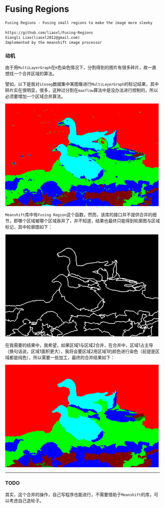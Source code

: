 Fusing Regions
=====

	Fusing Regions - Fusing small regions to make the image more sleeky

	https://github.com/liaoxl/Fusing-Regions
	Xiangli Liao(liaoxl2012@gmail.com)
	Implemented by the meanshift image processor

### 动机

由于用`MultiLayerGraph`在`K`色染色情况下，分割得到的图片有很多碎片，故一直想找一个合并区域的算法。

譬如，以下是我对`iCoseg`数据集中某图像进行`MultiLayerGraph`的标记结果，其中碎片实在很明显，很多，这种过分割在`maxflow`算法中是没办法进行控制的，所以必须要增加一个区域合并算法。

![origin-img](img.png)

`Meanshift`库中有`Fusing Region`这个函数，然而，该库的接口并不提供合并的细节，即哪个区域被哪个区域吞并了，并不知道，结果也最终只能得到轮廓图与区域标记，其中轮廓图如下：

![contour-img](Contour.png)

在我需要的结果中，我希望，如果区域1与区域2合并，在合并中，区域1占主导（换句话说，区域1面积更大），我将会要区域2用区域1的颜色进行染色（前提是区域都是纯色），所以需要一些加工，最终的合并结果如下：

![fused-img](fusedRegions.png)

--------------------


### TODO

其实，这个合并的操作，自己写程序也能进行，不需要借助于`Meanshift`的库，可以考虑自己造轮子。

